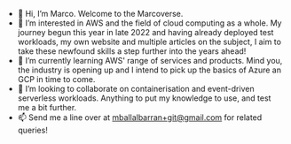 - 👋 Hi, I’m Marco. Welcome to the Marcoverse.
- 👀 I’m interested in AWS and the field of cloud computing as a whole. My journey begun this year in late 2022 and having already deployed test workloads, my own website and multiple articles on the subject, I aim to take these newfound skills a step further into the years ahead!
- 🌱 I’m currently learning AWS' range of services and products. Mind you, the industry is opening up and I intend to pick up the basics of Azure an GCP in time to come.
- 💞️ I’m looking to collaborate on containerisation and event-driven serverless workloads. Anything to put my knowledge to use, and test me a bit further. 
- 📫 Send me a line over at mballalbarran+git@gmail.com for related queries!

<!---
PinnerSinner/PinnerSinner is a ✨ special ✨ repository because its `README.md` (this file) appears on your GitHub profile.
You can click the Preview link to take a look at your changes.
--->
